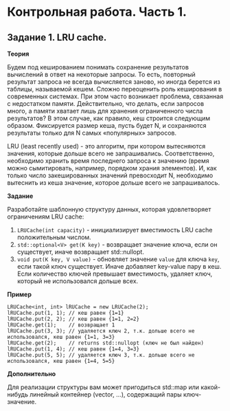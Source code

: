 # Контрольная работа. Часть 1.

## Задание 1. LRU cache.

<b>Теория</b>

Будем под кешированием понимать сохранение результатов вычислений в ответ на некоторые запросы. 
То есть, повторный результат запроса не всегда вычисляется заново, но иногда берется из таблицы, называемой кешем.
Сложно переоценить роль кеширования в современных системах. При этом часто возникает проблема, связанная с недостатком памяти. 
Действительно, что делать, если запросов много, а памяти хватает лишь для хранения ограниченного числа результатов? 
В этом случае, как правило, кеш строится следующим образом. Фиксируется размер кеша, пусть будет N, и 
сохраняются результаты только для N самых «популярных» запросов.

LRU (least recently used) - это алгоритм, при котором вытесняются значения, которые дольше всего не запрашивались. Соответственно, 
необходимо хранить время последнего запроса к значению (время можно сымитировать, например, порядком храния элементов). 
И, как только число закешированных значений превосходит N, необходимо вытеснить из кеша значение, которое дольше всего не запрашивалось.

<b>Задание</b>

Разработайте шаблонную структуру данных, которая удовлетворяет ограничениям LRU cache:
1. `LRUCache(int capacity)` - инициализирует вместимость LRU cache положительным числом.
2. `std::optional<V> get(K key)` - возвращает значение ключа, если он существует, иначе возвращает std::nullopt.
3. `void put(K key, V value)` - обновляет значение `value` для ключа `key`, если такой ключ существует. Иначе добавляет key-value пару в кеш. 
Если количество ключей превышает вместимость, удаляет ключ, который не использовался дольше всех.

<b>Пример</b>
```
LRUCache<int, int> lRUCache = new LRUCache(2);
lRUCache.put(1, 1); // кеш равен {1=1}
lRUCache.put(2, 2); // кеш равен {1=1, 2=2}
lRUCache.get(1);    // возвращает 1
lRUCache.put(3, 3); // удаляется ключ 2, т.к. дольше всего не использовался, кеш равен {1=1, 3=3}
lRUCache.get(2);    // returns std::nullopt (ключ не был найден)
lRUCache.put(1, 4); // кеш равен {1=4, 3=3}
lRUCache.put(5, 5); // удаляется ключ 3, т.к. дольше всего не использовался, кеш равен {1=4, 5=5}
```

<b>Дополнительно</b>

Для реализации структуры вам может пригодиться std::map или какой-нибудь линейный контейнер (vector, ...), содержащий пары ключ-значение. 
